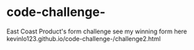 # code-challenge-
East Coast Product's form challenge
see my winning form here 
kevinlo123.github.io/code-challenge-/challenge2.html
